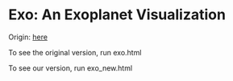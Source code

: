 # Exo: An Exoplanet Visualization
Origin: [here](https://afiliz.github.io/exo/exo.html)

To see the original version, run exo.html

To see our version, run exo_new.html